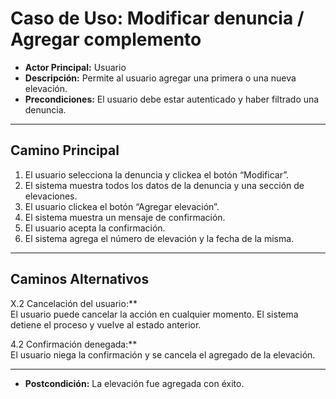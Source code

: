 # Caso de Uso: Modificar denuncia / Agregar complemento

- **Actor Principal:** Usuario  
- **Descripción:** Permite al usuario agregar una primera o una nueva elevación.  
- **Precondiciones:** El usuario debe estar autenticado y haber filtrado una denuncia.  

---

## Camino Principal

1. El usuario selecciona la denuncia y clickea el botón “Modificar”.
2. El sistema muestra todos los datos de la denuncia y una sección de elevaciones.
3. El usuario clickea el botón “Agregar elevación”.
4. El sistema muestra un mensaje de confirmación.
5. El usuario acepta la confirmación.
6. El sistema agrega el número de elevación y la fecha de la misma.

---

## Caminos Alternativos

X.2 Cancelación del usuario:**  
  El usuario puede cancelar la acción en cualquier momento. El sistema detiene el proceso y vuelve al estado anterior.

4.2 Confirmación denegada:**  
  El usuario niega la confirmación y se cancela el agregado de la elevación.

---

- **Postcondición:** La elevación fue agregada con éxito.
